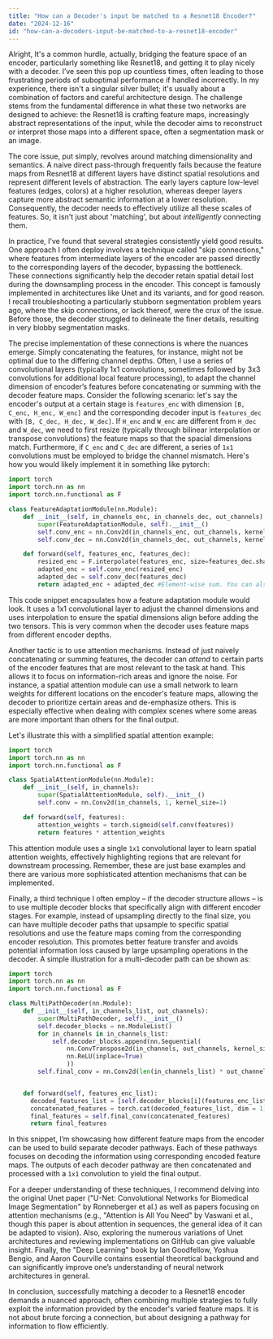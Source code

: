 ```yaml
---
title: "How can a Decoder's input be matched to a Resnet18 Encoder?"
date: "2024-12-16"
id: "how-can-a-decoders-input-be-matched-to-a-resnet18-encoder"
---
```


Alright,  It's a common hurdle, actually, bridging the feature space of an encoder, particularly something like Resnet18, and getting it to play nicely with a decoder. I’ve seen this pop up countless times, often leading to those frustrating periods of suboptimal performance if handled incorrectly. In my experience, there isn't a singular silver bullet; it's usually about a combination of factors and careful architecture design. The challenge stems from the fundamental difference in what these two networks are designed to achieve: the Resnet18 is crafting feature maps, increasingly abstract representations of the input, while the decoder aims to reconstruct or interpret those maps into a different space, often a segmentation mask or an image.

The core issue, put simply, revolves around matching dimensionality and semantics. A naive direct pass-through frequently fails because the feature maps from Resnet18 at different layers have distinct spatial resolutions and represent different levels of abstraction. The early layers capture low-level features (edges, colors) at a higher resolution, whereas deeper layers capture more abstract semantic information at a lower resolution. Consequently, the decoder needs to effectively utilize all these scales of features. So, it isn't just about 'matching', but about *intelligently* connecting them.

In practice, I’ve found that several strategies consistently yield good results. One approach I often deploy involves a technique called "skip connections," where features from intermediate layers of the encoder are passed directly to the corresponding layers of the decoder, bypassing the bottleneck. These connections significantly help the decoder retain spatial detail lost during the downsampling process in the encoder. This concept is famously implemented in architectures like Unet and its variants, and for good reason. I recall troubleshooting a particularly stubborn segmentation problem years ago, where the skip connections, or lack thereof, were the crux of the issue. Before those, the decoder struggled to delineate the finer details, resulting in very blobby segmentation masks.

The precise implementation of these connections is where the nuances emerge. Simply concatenating the features, for instance, might not be optimal due to the differing channel depths. Often, I use a series of convolutional layers (typically 1x1 convolutions, sometimes followed by 3x3 convolutions for additional local feature processing), to adapt the channel dimension of encoder’s features before concatenating or summing with the decoder feature maps. Consider the following scenario: let's say the encoder's output at a certain stage is `features_enc` with dimension `[B, C_enc, H_enc, W_enc]` and the corresponding decoder input is `features_dec` with `[B, C_dec, H_dec, W_dec]`. If `H_enc` and `W_enc` are different from `H_dec` and `W_dec`, we need to first resize (typically through bilinear interpolation or transpose convolutions) the feature maps so that the spacial dimensions match. Furthermore, if `C_enc` and `C_dec` are different, a series of `1x1` convolutions must be employed to bridge the channel mismatch. Here's how you would likely implement it in something like pytorch:

```python
import torch
import torch.nn as nn
import torch.nn.functional as F

class FeatureAdaptationModule(nn.Module):
    def __init__(self, in_channels_enc, in_channels_dec, out_channels):
        super(FeatureAdaptationModule, self).__init__()
        self.conv_enc = nn.Conv2d(in_channels_enc, out_channels, kernel_size=1)
        self.conv_dec = nn.Conv2d(in_channels_dec, out_channels, kernel_size=1)

    def forward(self, features_enc, features_dec):
        resized_enc = F.interpolate(features_enc, size=features_dec.shape[-2:], mode='bilinear', align_corners=False)
        adapted_enc = self.conv_enc(resized_enc)
        adapted_dec = self.conv_dec(features_dec)
        return adapted_enc + adapted_dec #Element-wise sum. You can also try concatenation followed by a convolution layer to further reduce the channels, if desired.
```

This code snippet encapsulates how a feature adaptation module would look. It uses a 1x1 convolutional layer to adjust the channel dimensions and uses interpolation to ensure the spatial dimensions align before adding the two tensors. This is very common when the decoder uses feature maps from different encoder depths.

Another tactic is to use attention mechanisms. Instead of just naively concatenating or summing features, the decoder can *attend* to certain parts of the encoder features that are most relevant to the task at hand. This allows it to focus on information-rich areas and ignore the noise. For instance, a spatial attention module can use a small network to learn weights for different locations on the encoder's feature maps, allowing the decoder to prioritize certain areas and de-emphasize others. This is especially effective when dealing with complex scenes where some areas are more important than others for the final output.

Let's illustrate this with a simplified spatial attention example:

```python
import torch
import torch.nn as nn
import torch.nn.functional as F

class SpatialAttentionModule(nn.Module):
    def __init__(self, in_channels):
        super(SpatialAttentionModule, self).__init__()
        self.conv = nn.Conv2d(in_channels, 1, kernel_size=1)

    def forward(self, features):
        attention_weights = torch.sigmoid(self.conv(features))
        return features * attention_weights
```

This attention module uses a single `1x1` convolutional layer to learn spatial attention weights, effectively highlighting regions that are relevant for downstream processing. Remember, these are just base examples and there are various more sophisticated attention mechanisms that can be implemented.

Finally, a third technique I often employ – if the decoder structure allows – is to use multiple decoder blocks that specifically align with different encoder stages. For example, instead of upsampling directly to the final size, you can have multiple decoder paths that upsample to specific spatial resolutions and use the feature maps coming from the corresponding encoder resolution. This promotes better feature transfer and avoids potential information loss caused by large upsampling operations in the decoder. A simple illustration for a multi-decoder path can be shown as:

```python
import torch
import torch.nn as nn
import torch.nn.functional as F

class MultiPathDecoder(nn.Module):
    def __init__(self, in_channels_list, out_channels):
        super(MultiPathDecoder, self).__init__()
        self.decoder_blocks = nn.ModuleList()
        for in_channels in in_channels_list:
            self.decoder_blocks.append(nn.Sequential(
                nn.ConvTranspose2d(in_channels, out_channels, kernel_size=4, stride=2, padding=1),
                nn.ReLU(inplace=True)
                ))
        self.final_conv = nn.Conv2d(len(in_channels_list) * out_channels, out_channels, kernel_size=1)


    def forward(self, features_enc_list):
      decoded_features_list = [self.decoder_blocks[i](features_enc_list[i]) for i in range(len(features_enc_list))]
      concatenated_features = torch.cat(decoded_features_list, dim = 1)
      final_features = self.final_conv(concatenated_features)
      return final_features
```

In this snippet, I’m showcasing how different feature maps from the encoder can be used to build separate decoder pathways. Each of these pathways focuses on decoding the information using corresponding encoded feature maps. The outputs of each decoder pathway are then concatenated and processed with a `1x1` convolution to yield the final output.

For a deeper understanding of these techniques, I recommend delving into the original Unet paper ("U-Net: Convolutional Networks for Biomedical Image Segmentation" by Ronneberger et al.) as well as papers focusing on attention mechanisms (e.g., "Attention is All You Need" by Vaswani et al., though this paper is about attention in sequences, the general idea of it can be adapted to vision). Also, exploring the numerous variations of Unet architectures and reviewing implementations on GitHub can give valuable insight. Finally, the "Deep Learning" book by Ian Goodfellow, Yoshua Bengio, and Aaron Courville contains essential theoretical background and can significantly improve one’s understanding of neural network architectures in general.

In conclusion, successfully matching a decoder to a Resnet18 encoder demands a nuanced approach, often combining multiple strategies to fully exploit the information provided by the encoder's varied feature maps. It is not about brute forcing a connection, but about designing a pathway for information to flow efficiently.
